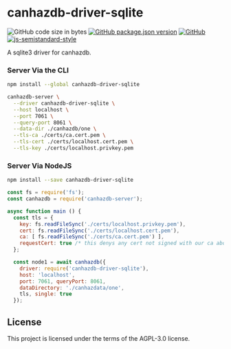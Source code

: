 # canhazdb-driver-sqlite
![GitHub code size in bytes](https://img.shields.io/github/languages/code-size/canhazdb/driver-sqlite)
[![GitHub package.json version](https://img.shields.io/github/package-json/v/canhazdb/driver-sqlite)](https://github.com/canhazdb/driver-sqlite/blob/master/package.json)
[![GitHub](https://img.shields.io/github/license/canhazdb/driver-sqlite)](https://github.com/canhazdb/driver-sqlite/blob/master/LICENSE)
[![js-semistandard-style](https://img.shields.io/badge/code%20style-semistandard-brightgreen.svg)](https://github.com/standard/semistandard)

A sqlite3 driver for canhazdb.

### Server Via the CLI
```bash
npm install --global canhazdb-driver-sqlite
```

```bash
canhazdb-server \
  --driver canhazdb-driver-sqlite \
  --host localhost \
  --port 7061 \
  --query-port 8061 \
  --data-dir ./canhazdb/one \
  --tls-ca ./certs/ca.cert.pem \
  --tls-cert ./certs/localhost.cert.pem \
  --tls-key ./certs/localhost.privkey.pem
```

### Server Via NodeJS
```bash
npm install --save canhazdb-driver-sqlite
```

```javascript
const fs = require('fs');
const canhazdb = require('canhazdb-server');

async function main () {
  const tls = {
    key: fs.readFileSync('./certs/localhost.privkey.pem'),
    cert: fs.readFileSync('./certs/localhost.cert.pem'),
    ca: [ fs.readFileSync('./certs/ca.cert.pem') ],
    requestCert: true /* this denys any cert not signed with our ca above */
  };

  const node1 = await canhazdb({
    driver: require('canhazdb-driver-sqlite'),
    host: 'localhost',
    port: 7061, queryPort: 8061,
    dataDirectory: './canhazdata/one',
    tls, single: true
  });
```

## License
This project is licensed under the terms of the AGPL-3.0 license.
